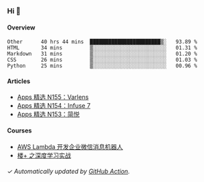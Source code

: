 ### Hi 👋

#### Overview

<!--START_SECTION:waka-->
```text
Other      40 hrs 44 mins  ███████████████████████▒░   93.89 % 
HTML       34 mins         ▒░░░░░░░░░░░░░░░░░░░░░░░░   01.31 % 
Markdown   31 mins         ▒░░░░░░░░░░░░░░░░░░░░░░░░   01.20 % 
CSS        26 mins         ▒░░░░░░░░░░░░░░░░░░░░░░░░   01.03 % 
Python     25 mins         ▒░░░░░░░░░░░░░░░░░░░░░░░░   00.96 % 
```
<!--END_SECTION:waka-->

#### Articles

<!-- BLOG:START -->
- [Apps 精选 N155：Varlens](https://huhuhang.com/post/product-hunt/product-hunt-n155)
- [Apps 精选 N154：Infuse 7](https://huhuhang.com/post/product-hunt/product-hunt-n154)
- [Apps 精选 N153：简悦](https://huhuhang.com/post/product-hunt/product-hunt-n153)
<!-- BLOG:END -->

#### Courses

<!-- SYL:START -->
- [AWS Lambda 开发企业微信消息机器人](https://lanqiao.cn/courses/2868)
- [楼+ 之深度学习实战](https://lanqiao.cn/courses/2617)
<!-- SYL:END -->

###### ✓ Automatically updated by [GitHub Action](https://github.com/huhuhang/huhuhang/actions).
